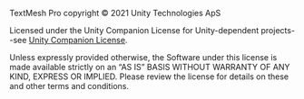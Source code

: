 TextMesh Pro copyright © 2021 Unity Technologies ApS

Licensed under the Unity Companion License for Unity-dependent
projects--see [Unity Companion License](https://www.unity3d.com/legal/licenses/Unity_Companion_License).

Unless expressly provided otherwise, the Software under this license is made available strictly on an “AS IS” BASIS
WITHOUT WARRANTY OF ANY KIND, EXPRESS OR IMPLIED. Please review the license for details on these and other terms and
conditions.
